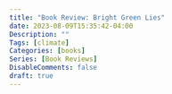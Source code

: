 ```yaml
---
title: "Book Review: Bright Green Lies"
date: 2023-08-09T15:35:42-04:00
Description: ""
Tags: [climate]
Categories: [books]
Series: [Book Reviews]
DisableComments: false
draft: true
---
```

